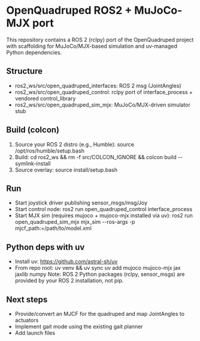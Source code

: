 # OpenQuadruped ROS2 + MuJoCo-MJX port

This repository contains a ROS 2 (rclpy) port of the OpenQuadruped project with scaffolding for MuJoCo/MJX-based simulation and uv-managed Python dependencies.

## Structure
- ros2_ws/src/open_quadruped_interfaces: ROS 2 msg (JointAngles)
- ros2_ws/src/open_quadruped_control: rclpy port of interface_process + vendored control_library
- ros2_ws/src/open_quadruped_sim_mjx: MuJoCo/MJX-driven simulator stub

## Build (colcon)
1) Source your ROS 2 distro (e.g., Humble):
   source /opt/ros/humble/setup.bash
2) Build:
   cd ros2_ws && rm -f src/COLCON_IGNORE && colcon build --symlink-install
3) Source overlay:
   source install/setup.bash

## Run
- Start joystick driver publishing sensor_msgs/msg/Joy
- Start control node:
  ros2 run open_quadruped_control interface_process
- Start MJX sim (requires mujoco + mujoco-mjx installed via uv):
  ros2 run open_quadruped_sim_mjx mjx_sim --ros-args -p mjcf_path:=/path/to/model.xml

## Python deps with uv
- Install uv: https://github.com/astral-sh/uv
- From repo root:
  uv venv && uv sync
  uv add mujoco mujoco-mjx jax jaxlib numpy
Note: ROS 2 Python packages (rclpy, sensor_msgs) are provided by your ROS 2 installation, not pip.

## Next steps
- Provide/convert an MJCF for the quadruped and map JointAngles to actuators
- Implement gait mode using the existing gait planner
- Add launch files
